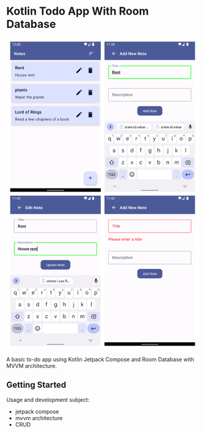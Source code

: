 # Kotlin Todo App With Room Database

![Project!](kotlin_todo_room_overview.png)

A basic to-do app using Kotlin Jetpack Compose and Room Database with MVVM architecture.

## Getting Started

Usage and development subject:
- jetpack compose
- mvvm architecture
- CRUD